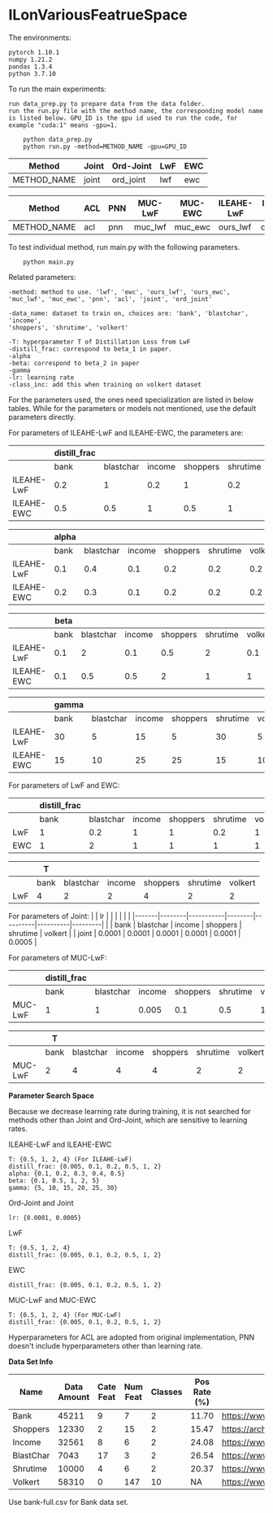 # ILonVariousFeatrueSpace

The environments:

    pytorch 1.10.1
    numpy 1.21.2
    pandas 1.3.4
    python 3.7.10

To run the main experiments:

    run data_prep.py to prepare data from the data folder.
    run the run.py file with the method name, the corresponding model name is listed below. GPU_ID is the gpu id used to run the code, for example "cuda:1" means -gpu=1.

``` console
    python data_prep.py
    python run.py -method=METHOD_NAME -gpu=GPU_ID
```

| Method      | Joint | Ord-Joint | LwF | EWC |
|-------------|-------|-----------|-----|-----|
| METHOD_NAME | joint | ord_joint | lwf | ewc |

| Method      | ACL | PNN | MUC-LwF | MUC-EWC | ILEAHE-LwF | ILEAHE-EWC |
|-------------|-----|-----|---------|---------|------------|------------|
| METHOD_NAME | acl | pnn | muc_lwf | muc_ewc | ours_lwf   | ours_ewc   |

To test individual method, run main.py with the following parameters.

``` console
    python main.py
```

Related parameters:

    -method: method to use. 'lwf', 'ewc', 'ours_lwf', 'ours_ewc',
    'muc_lwf', 'muc_ewc', 'pnn', 'acl', 'joint', 'ord_joint'

    -data_name: dataset to train on, choices are: 'bank', 'blastchar', 'income', 
    'shoppers', 'shrutime', 'volkert' 

    -T: hyperparameter T of Distillation Loss from LwF
    -distill_frac: correspond to beta_1 in paper.
    -alpha
    -beta: correspond to beta_2 in paper
    -gamma
    -lr: learning rate
    -class_inc: add this when training on volkert dataset


For the parameters used, the ones need specialization are listed in below tables. While for the parameters or models not mentioned, use the default parameters directly.

For parameters of ILEAHE-LwF and ILEAHE-EWC, the parameters are:

| 　       | distill_frac |           | 　     | 　       | 　       | 　      |
|----------|------------------------|-----------|--------|----------|----------|---------|
| 　       | bank | blastchar | income | shoppers | shrutime | volkert |
| ILEAHE-LwF | 0.2 | 1         | 0.2    | 1        | 0.2      | 0.1     |
| ILEAHE-EWC | 0.5 | 0.5       | 1      | 0.5      | 1        | 1       |

| 　       | alpha                  | 　        | 　     | 　       | 　       | 　      |
|----------|------------------------|-----------|--------|----------|----------|---------|
| 　       | bank | blastchar | income | shoppers | shrutime | volkert |
| ILEAHE-LwF | 0.1 | 0.4       | 0.1    | 0.2      | 0.2      | 0.2     |
| ILEAHE-EWC | 0.2 | 0.3       | 0.1    | 0.2      | 0.2      | 0.2     |

| 　       | beta                  | 　        | 　     | 　       | 　       | 　      |
|----------|------------------------|-----------|--------|----------|----------|---------|
| 　       | bank                   | blastchar | income | shoppers | shrutime | volkert |
| ILEAHE-LwF | 0.1                    | 2       | 0.1    | 0.5      | 2        | 0.1     |
| ILEAHE-EWC | 0.1                    | 0.5       | 0.5    | 2        | 1        | 1       |

| 　       | gamma                  | 　        | 　     | 　       | 　       | 　      |
|----------|------------------------|-----------|--------|----------|----------|---------|
| 　       | bank | blastchar | income | shoppers | shrutime | volkert |
| ILEAHE-LwF | 30 | 5         | 15     | 5       | 30       | 5       |
| ILEAHE-EWC | 15                     | 10        | 25     | 25       | 15       | 10      |

For parameters of LwF and EWC:

|     | distill_frac |           |        |          |          |         |
|-----|----------------------|-----------|--------|----------|----------|---------|
|     | bank                 | blastchar | income | shoppers | shrutime | volkert |
| LwF | 1                    | 0.2       | 1      | 1        | 0.2      | 1       |
| EWC | 1                    | 2         | 1      | 1        | 1        | 1       |

|     | T                    |           |        |          |          |         |
|----------|------------------------|-----------|--------|----------|----------|---------|
|     | bank                 | blastchar | income | shoppers | shrutime | volkert |
| LwF | 4                    | 2         | 2      | 4        | 2        | 2       |

For parameters of Joint:
|       | lr     |           |        |          |          |         |
|-------|--------|-----------|--------|----------|----------|---------|
|       | bank   | blastchar | income | shoppers | shrutime | volkert |
| joint | 0.0001 | 0.0001    | 0.0001 | 0.0001   | 0.0001   | 0.0005  |

For parameters of MUC-LwF:

|         | distill_frac |           |        |          |          |         |
|---------|--------------------|-----------|--------|----------|----------|---------|
|         | bank | blastchar | income | shoppers | shrutime | volkert |
| MUC-LwF | 1                  | 1         | 0.005  | 0.1      | 0.5      | 1       |

|         | T                  |           |        |          |          |         |
|---------|--------------------|-----------|--------|----------|----------|---------|
|         | bank               | blastchar | income | shoppers | shrutime | volkert |
| MUC-LwF | 2                  | 4         | 4      | 4        | 2        | 2       |

**Parameter Search Space**

Because we decrease learning rate during training, it is not searched for methods other than Joint and Ord-Joint, which are sensitive to learning rates.

ILEAHE-LwF and ILEAHE-EWC

    T: {0.5, 1, 2, 4} (For ILEAHE-LwF)
    distill_frac: {0.005, 0.1, 0.2, 0.5, 1, 2}
    alpha: {0.1, 0.2, 0.3, 0.4, 0.5}    
    beta: {0.1, 0.5, 1, 2, 5}
    gamma: {5, 10, 15, 20, 25, 30}

Ord-Joint and Joint

    lr: {0.0001, 0.0005}

LwF

    T: {0.5, 1, 2, 4}
    distill_frac: {0.005, 0.1, 0.2, 0.5, 1, 2}

EWC

    distill_frac: {0.005, 0.1, 0.2, 0.5, 1, 2}

MUC-LwF and MUC-EWC

    T: {0.5, 1, 2, 4} (For MUC-LwF)
    distill_frac: {0.005, 0.1, 0.2, 0.5, 1, 2}

Hyperparameters for ACL are adopted from original implementation, PNN doesn't include hyperparameters other than learning rate.


**Data Set Info**


|     Name             |     Data Amount    |     Cate Feat    |     Num Feat    |     Classes    |     Pos Rate (%)    |     Link                                                                                    |
|----------------------|--------------------|------------------|-----------------|----------------|---------------------|---------------------------------------------------------------------------------------------|
|     Bank    |     45211          |     9            |     7           |     2          |     11.70           |     https://www.openml.org/search?type=data&sort=runs&id=1461&status=active                 |
|     Shoppers         |     12330          |     2            |     15          |     2          |     15.47           |     https://archive.ics.uci.edu/ml/datasets/Online+Shoppers+Purchasing+Intention+Dataset    |
|     Income           |     32561          |     8            |     6           |     2          |     24.08           |     https://www.kaggle.com/lodetomasi1995/income-classification                             |
|     BlastChar        |     7043           |     17           |     3           |     2          |     26.54           |     https://www.kaggle.com/datasets/blastchar/telco-customer-churn                          |
|     Shrutime         |     10000          |     4            |     6           |     2          |     20.37           |     https://www.kaggle.com/datasets/shrutimechlearn/churn-modelling                         |
|     Volkert          |     58310          |     0            |     147         |     10         |     NA              |     https://www.openml.org/search?type=data&sort=runs&id=41166                              |

Use bank-full.csv for Bank data set.